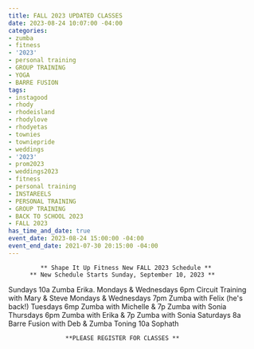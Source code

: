 ```yaml
---
title: FALL 2023 UPDATED CLASSES
date: 2023-08-24 10:07:00 -04:00
categories:
- zumba
- fitness
- '2023'
- personal training
- GROUP TRAINING
- YOGA
- BARRE FUSION
tags:
- instagood
- rhody
- rhodeisland
- rhodylove
- rhodyetas
- townies
- towniepride
- weddings
- '2023'
- prom2023
- weddings2023
- fitness
- personal training
- INSTAREELS
- PERSONAL TRAINING
- GROUP TRAINING
- BACK TO SCHOOL 2023
- FALL 2023
has_time_and_date: true
event_date: 2023-08-24 15:00:00 -04:00
event_end_date: 2021-07-30 20:15:00 -04:00
---
```


             ** Shape It Up Fitness New FALL 2023 Schedule **
          ** New Schedule Starts Sunday, September 10, 2023 **

Sundays              10a  Zumba Erika.
Mondays & Wednesdays 6pm  Circuit Training with Mary & Steve
Mondays & Wednesdays 7pm  Zumba with Felix (he's back!)
Tuesdays             6mp  Zumba with Michelle & 7p Zumba with Sonia
Thursdays            6pm  Zumba with Erika & 7p Zumba with Sonia
Saturdays            8a   Barre Fusion with Deb & Zumba Toning 10a Sophath 

                    **PLEASE REGISTER FOR CLASSES **
